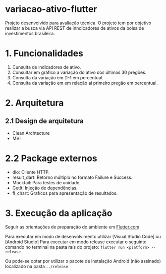 # variacao-ativo-flutter

Projeto desenvolvido para avaliação técnica.
O projeto tem por objetivo realizar a busca via API REST de inndicadores de ativos da bolsa de investimentos brasileira.

# 1. Funcionalidades

1. Cunsulta de indicadores de ativo.
2. Consultar em gráfico a variação do ativo dos últimos 30 pregões.
3. Consulta da variação em D-1 em percentual.
4. Consulta da variação em em relação ai primeiro pregão em percentual.

# 2. Arquitetura

## 2.1 Design de arquitetura

- Clean Archtecture
- MVI

# 2.2 Package externos

- dio: Cliente HTTP.
- result_dart: Retorno múltiplo no formato Failure e Success.
- Mocktail: Para testes de unidade.
- GetIt: Injeção de dependências.
- fl_chart: Grafícos para apresentação de resultados.

# 3. Execução da aplicação

Seguir as orientações de preparação do ambiente em [Flutter.com](https://docs.flutter.dev/get-started/install)

Para executar em modo de desenvolvimento utilizar [Visual Studio Code] ou [Android Studio]
Para executar em modo release executar o seguinte comando no terminal na pasta raís do projeto:
`flutter run <platform> --release`

Ou pode-se optar por utilizar o pacote de instalação Android (não assinado) localizado na pasta `../release`
